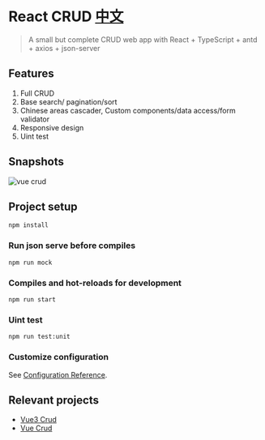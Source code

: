 # React CRUD [中文](https://github.com/51fe/React-crud/blob/master/README_zh.md)
> A small but complete CRUD web app with React + TypeScript + antd + axios + json-server

## Features
1. Full CRUD
2. Base search/ pagination/sort
3. Chinese areas cascader, Custom components/data access/form validator
4. Responsive design
5. Uint test

## Snapshots
![vue crud](https://www.riafan.com/github/vue-crud.jpg)


## Project setup
```
npm install
```

### Run json serve before compiles
```
npm run mock
```

### Compiles and hot-reloads for development
```
npm run start
```

### Uint test
```
npm run test:unit
```

### Customize configuration
See [Configuration Reference](https://create-react-app.dev).

## Relevant projects
- [Vue3 Crud](https://github.com/51fe/vue3-crud)
- [Vue Crud](https://github.com/51fe/vue-crud)
